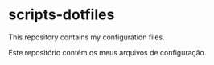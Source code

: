 scripts-dotfiles
================

This repository contains my configuration files.

Este repositório contém os meus arquivos de configuração.
